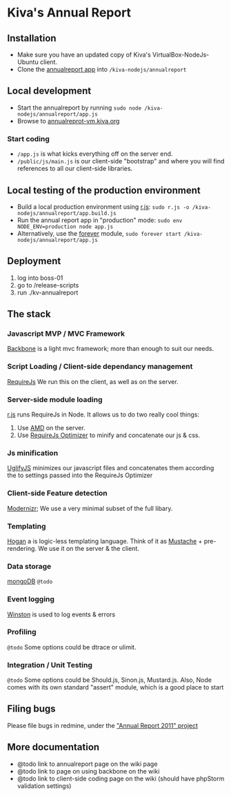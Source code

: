 # Kiva's Annual Report

## Installation

* Make sure you have an updated copy of Kiva's VirtualBox-NodeJs-Ubuntu client.
* Clone the [annualreport app](https://github.com/kiva/annualreport) into `/kiva-nodejs/annualreport`

## Local development

* Start the annualreport by running `sudo node /kiva-nodejs/annualreport/app.js`
* Browse to [annualreprot-vm.kiva.org](http://annualreprot-vm.kiva.org)

### Start coding

* `/app.js` is what kicks everything off on the server end.
* `/public/js/main.js` is our client-side "bootstrap" and where you will find references to all our client-side libraries.

## Local testing of the production environment

* Build a local production environment using [r.js](https://github.com/jrburke/r.js): `sudo r.js -o /kiva-nodejs/annualreport/app.build.js `
* Run the annual report app in "production" mode: `sudo env NODE_ENV=production node app.js`
* Alternatively, use the [forever](https://github.com/nodejitsu/forever) module, `sudo forever start /kiva-nodejs/annualreport/app.js`

## Deployment

1. log into boss-01
2. go to /release-scripts
3. run ./kv-annualreport

## The stack

### Javascript MVP / MVC Framework

[Backbone](http://documentcloud.github.com/backbone/) is a light mvc framework; more than enough to suit our needs.

### Script Loading / Client-side dependancy management

[RequireJs](http://requirejs.org/) We run this on the client, as well as on the server.

### Server-side module loading

[r.js](https://github.com/jrburke/r.js/) runs RequireJs in Node.  It allows us to do two really cool things:

1. Use [AMD](https://github.com/amdjs/amdjs-api/wiki/AMD) on the server.
2. Use [RequireJs Optimizer](http://requirejs.org/docs/optimization.html#download) to minify and concatenate our js & css.

### Js minification

[UglifyJS](https://github.com/mishoo/UglifyJS) minimizes our javascript files and concatenates them according the to settings passed into the RequireJs Optimizer

### Client-side Feature detection

[Modernizr](http://modernizr.com); We use a very minimal subset of the full libary.

### Templating

[Hogan](http://twitter.github.com/hogan.js/) a is logic-less templating language.  Think of it as [Mustache](https://github.com/janl/mustache.js/) + pre-rendering. We use it on the server & the client.

### Data storage

[mongoDB](http://www.mongodb.org/) `@todo`

### Event logging

[Winston](https://github.com/flatiron/winston) is used to log events & errors

### Profiling

`@todo` Some options could be dtrace or ulimit.

### Integration / Unit Testing

`@todo` Some options could be Should.js, Sinon.js, Mustard.js.  Also, Node comes with its own standard "assert" module, which is a good place to start

## Filing bugs
Please file bugs in redmine, under the ["Annual Report 2011" project](https://bugs.kiva.org/issues/21348)

## More documentation
* @todo link to annualreport page on the wiki page
* @todo link to page on using backbone on the wiki
* @todo link to client-side coding page on the wiki (should have phpStorm validation settings)


